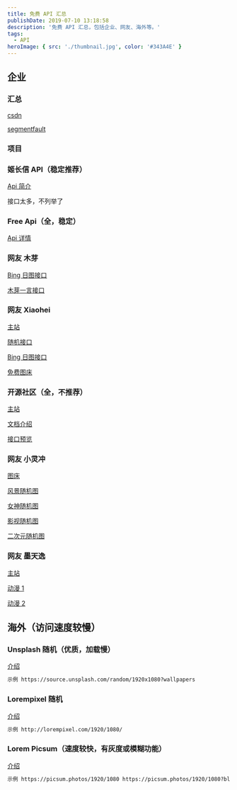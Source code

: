 ```yaml
---
title: 免费 API 汇总
publishDate: 2019-07-10 13:18:58
description: '免费 API 汇总，包括企业、网友、海外等。'
tags:
  - API
heroImage: { src: './thumbnail.jpg', color: '#343A4E' }
---
```


## 企业

### 汇总

[csdn](https://blog.csdn.net/MISTLETOE_WW/article/details/84192185)

[segmentfault](https://segmentfault.com/a/1190000017047048)

### 项目

### 姬长信 API（稳定推荐）

[Api 简介](https://api.isoyu.com/)

接口太多，不列举了

### Free Api（全，稳定）

[Api 详情](https://www.free-api.com/)

### 网友 木芽

[Bing 日图接口](https://api.xygeng.cn/bing/1920.php)

[木芽一言接口](https://api.xygeng.cn/dailywd/api/api.php)

### 网友 Xiaohei

[主站](https://www.codess-yun.top/)

[随机接口](https://www.codess-yun.top:8756/)

[Bing 日图接口](https://codess.cc/Bing/Bing.php)

[免费图床](https://pic.codess.cc/)

### 开源社区（全，不推荐）

[主站](https://www.apiopen.top/)

[文档介绍](https://www.jianshu.com/p/e6f072839282)

[接口预览](https://www.apiopen.top/api.html)

### 网友 小灵冲

[图床](http://pic.tsmp4.net/)

[风景随机图](http://pic.tsmp4.net/api/fengjing/img.php)

[女神随机图](http://pic.tsmp4.net/api/nvsheng/img.php)

[影视随机图](http://pic.tsmp4.net/api/yingshi/img.php)

[二次元随机图](http://pic.tsmp4.net/api/erciyuan/img.php)

### 网友 墨天逸

[主站](http://api.mtyqx.cn/)

[动漫 1](http://api.mtyqx.cn/api/random.php)

[动漫 2](http://api.mtyqx.cn/tapi/random.php)

## 海外（访问速度较慢）

### Unsplash 随机（优质，加载慢）

[介绍](https://source.unsplash.com/)

```html
示例 https://source.unsplash.com/random/1920x1080?wallpapers
```

### Lorempixel 随机

[介绍](http://lorempixel.com/)

```html
示例 http://lorempixel.com/1920/1080/
```

### Lorem Picsum（速度较快，有灰度或模糊功能）

[介绍](https://picsum.photos/)

```html
示例 https://picsum.photos/1920/1080 https://picsum.photos/1920/1080?blur=10
```
